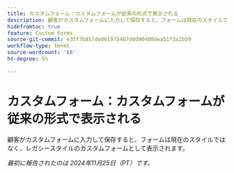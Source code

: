 ```yaml
---
title: カスタムフォーム：カスタムフォームが従来の形式で表示される
description: 顧客がカスタムフォームに入力して保存すると、フォームは現在のスタイルではなく、レガシースタイルのカスタムフォームとして表示されます。
hidefromtoc: true
feature: Custom Forms
source-git-commit: e35f7b857de061973467ddd90400dea51f3a2b59
workflow-type: tm+mt
source-wordcount: '68'
ht-degree: 5%

---
```



# カスタムフォーム：カスタムフォームが従来の形式で表示される

顧客がカスタムフォームに入力して保存すると、フォームは現在のスタイルではなく、レガシースタイルのカスタムフォームとして表示されます。

_最初に報告されたのは 2024年11月25日（PT）です。_
